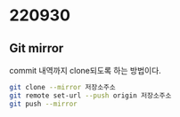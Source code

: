 # 220930

## Git mirror

commit 내역까지 clone되도록 하는 방법이다.

```bash
git clone --mirror 저장소주소
git remote set-url --push origin 저장소주소
git push --mirror
```

